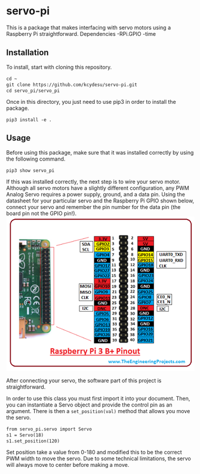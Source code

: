 # servo-pi
This is a package that makes interfacing with servo motors using a Raspberry Pi straightforward.
Dependencies
-RPi.GPIO
-time

## Installation
To install, start with cloning this repository. 
```
cd ~
git clone https://github.com/kcydesu/servo-pi.git
cd servo_pi/servo_pi
```
Once in this directory, you just need to use pip3 in order to install the package.
```
pip3 install -e .
```

## Usage
Before using this package, make sure that it was installed correctly by using the following command.
```
pip3 show servo_pi
```

If this was installed correctly, the next step is to wire your servo motor. Although all servo motors have a slightly different configuration, any PWM Analog Servo requires a power supply, ground, and a data pin. Using the datasheet for your particular servo and the Raspberry Pi GPIO shown below, connect your servo and remember the pin number for the data pin (the board pin not the GPIO pin!).
![Raspberry Pi 3 B+ GPIO](https://github.com/kcydesu/servo-pi/blob/master/pictures/introduction-to-raspberry-pi-3-b-plus-2.png)

After connecting your servo, the software part of this project is straightforward.

In order to use this class you must first import it into your document. Then, you can instantiate a Servo object and provide the control pin as an argument. There is then a ```set_position(val)``` method that allows you move the servo.

```
from servo_pi.servo import Servo
s1 = Servo(18)
s1.set_position(120)
```

Set position take a value from 0-180 and modified this to be the correct PWM width to move the servo. Due to some technical limitations, the servo will always move to center before making a move.
